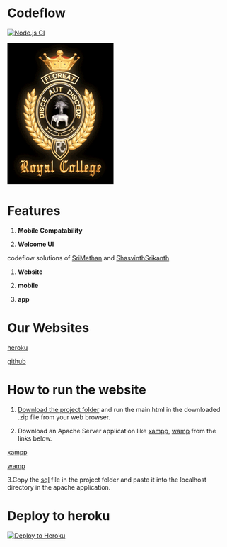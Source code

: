 # Codeflow
[![Node.js CI](https://github.com/CodeLegends-org/codeflow/actions/workflows/node.js.yml/badge.svg?branch=main)](https://github.com/CodeLegends-org/codeflow/actions/workflows/node.js.yml)

![Welcome loader](Images/RC-Crest_thumb[3].gif)

# Features

1. **Mobile Compatability**

2. **Welcome UI**

codeflow solutions of [SriMethan](https://github.com/srimethan) and [ShasvinthSrikanth](https://github.com/shasvinthsrikanth)

1. **Website**

2. **mobile**

3. **app**

# Our Websites
[heroku](https://codelegends.herokuapp.com)

[github](https://codelegends-org.github.io/codeflow)

# How to run the website

1. [Download the project folder](https://github.com/CodeLegends-org/codeflow/archive/refs/heads/main.zip) and run the main.html in the downloaded .zip file from your web browser.
 
2. Download an Apache Server application like [xampp](https://www.apachefriends.org/download.html), [wamp](https://www.wampserver.com/en/)
 from the links below.

[xampp](https://www.apachefriends.org/download.html)

[wamp](https://www.wampserver.com/en/)

3.Copy the [sql](Database/royalcollegeuseraccounts.sql) file in the project folder and paste it into the localhost directory in the apache application.

# Deploy to heroku

[![Deploy to Heroku](https://www.herokucdn.com/deploy/button.png)](https://heroku.com/deploy)  
